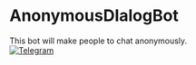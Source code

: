 # AnonymousDIalogBot
This bot will make people to chat anonymously.  
[![Telegram](https://commons.wikimedia.org/wiki/File:Telegram_logo.svg)](https://telegram.me/Anonymous_Dialog_Bot)
